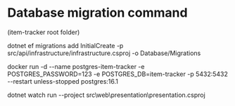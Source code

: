 ﻿# Database migration command
(item-tracker root folder)

dotnet ef migrations add InitialCreate -p src/api/infrastructure/infrastructure.csproj -o Database/Migrations

docker run -d --name postgres-item-tracker -e POSTGRES_PASSWORD=123 -e POSTGRES_DB=item-tracker -p 5432:5432 --restart unless-stopped postgres:16.1

dotnet watch run --project src\web\presentation\presentation.csproj

